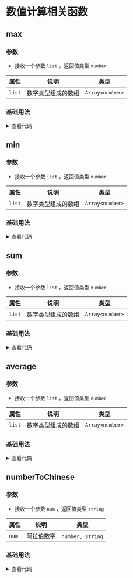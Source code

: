 <script setup>
import max from './max.vue'
import min from './min.vue'
import sum from './sum.vue'
import average from './average.vue'
import numberToChinese from './numberToChinese.vue'
</script>

# 数值计算相关函数

<ClientOnly>
  <description-popover :num="5" :tagNameList="['浏览器','Node']" />
</ClientOnly>

## max

<ClientOnly>
  <description :isShowIcon="false" description="求数字类型组成数组中的最大值" /> 
</ClientOnly>

### 参数

- 接收一个参数 `list` ，返回值类型 `number`

| **属性** | **说明**           | **类型**        |
| -------- | ------------------ | --------------- |
| `list`   | 数字类型组成的数组 | `Array<number>` |

### 基础用法

<ClientOnly>
  <max />
</ClientOnly>
<details>

<summary>查看代码</summary>

<<< @/utils/math/max.vue

</details>

## min

<ClientOnly>
  <description :isShowIcon="false" description="求数字类型组成数组中的最小值" /> 
</ClientOnly>

### 参数

- 接收一个参数 `list` ，返回值类型 `number`

| **属性** | **说明**           | **类型**        |
| -------- | ------------------ | --------------- |
| `list`   | 数字类型组成的数组 | `Array<number>` |

### 基础用法

<ClientOnly>
  <min />
</ClientOnly>
<details>

<summary>查看代码</summary>

<<< @/utils/math/min.vue

</details>

## sum

<ClientOnly>
  <description :isShowIcon="false" description="求数字类型组成数组中的和" /> 
</ClientOnly>

### 参数

- 接收一个参数 `list` ，返回值类型 `number`

| **属性** | **说明**           | **类型**        |
| -------- | ------------------ | --------------- |
| `list`   | 数字类型组成的数组 | `Array<number>` |

### 基础用法

<ClientOnly>
  <sum />
</ClientOnly>
<details>

<summary>查看代码</summary>

<<< @/utils/math/sum.vue

</details>

## average

<ClientOnly>
  <description :isShowIcon="false" description="求数字类型组成数组中的平均值" /> 
</ClientOnly>

### 参数

- 接收一个参数 `list` ，返回值类型 `number`

| **属性** | **说明**           | **类型**        |
| -------- | ------------------ | --------------- |
| `list`   | 数字类型组成的数组 | `Array<number>` |

### 基础用法

<ClientOnly>
  <average />
</ClientOnly>
<details>

<summary>查看代码</summary>

<<< @/utils/math/average.vue

</details>

## numberToChinese

<ClientOnly>
  <description :isShowIcon="false" description="将阿拉伯数字翻译成中文数字" /> 
</ClientOnly>

### 参数

- 接收一个参数 `num` ，返回值类型 `string`

| **属性** | **说明**   | **类型**           |
| -------- | ---------- | ------------------ |
| `num`    | 阿拉伯数字 | `number`、`string` |

### 基础用法

<ClientOnly>
  <numberToChinese />
</ClientOnly>
<details>

<summary>查看代码</summary>

<<< @/utils/math/numberToChinese.vue

</details>
